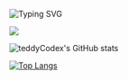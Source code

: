 <!-- <pre>
████████╗███████╗██████╗ ██████╗ ██╗   ██╗     ██████╗ ██████╗ ██████╗ ███████╗██╗  ██╗
╚══██╔══╝██╔════╝██╔══██╗██╔══██╗╚██╗ ██╔╝    ██╔════╝██╔═══██╗██╔══██╗██╔════╝╚██╗██╔╝
   ██║   █████╗  ██║  ██║██║  ██║ ╚████╔╝     ██║     ██║   ██║██║  ██║█████╗   ╚███╔╝ 
   ██║   ██╔══╝  ██║  ██║██║  ██║  ╚██╔╝      ██║     ██║   ██║██║  ██║██╔══╝   ██╔██╗ 
   ██║   ███████╗██████╔╝██████╔╝   ██║       ╚██████╗╚██████╔╝██████╔╝███████╗██╔╝ ██╗
   ╚═╝   ╚══════╝╚═════╝ ╚═════╝    ╚═╝        ╚═════╝ ╚═════╝ ╚═════╝ ╚══════╝╚═╝  ╚═╝
</pre> -->

![Typing SVG](https://readme-typing-svg.herokuapp.com/?color=f37072&size=38&center=true&vCenter=true&width=1000&lines=Hi,+I'm+Teddy;Teddy+Codex!;🧐)


<!-- <img align="left" alt="GIF" src="https://media.giphy.com/media/USV0ym3bVWQJJmNu3N/giphy.gif" /> -->


![](https://github-readme-streak-stats.herokuapp.com/?user=teddyCodex&theme=dark&hide_border=false)

![teddyCodex's GitHub stats](https://github-readme-stats.vercel.app/api?username=teddyCodex&show_icons=true&theme=synthwave)

[![Top Langs](https://github-readme-stats.vercel.app/api/top-langs/?username=teddyCodex&theme=synthwave)](https://github.com/teddyCodex/github-readme-stats)
